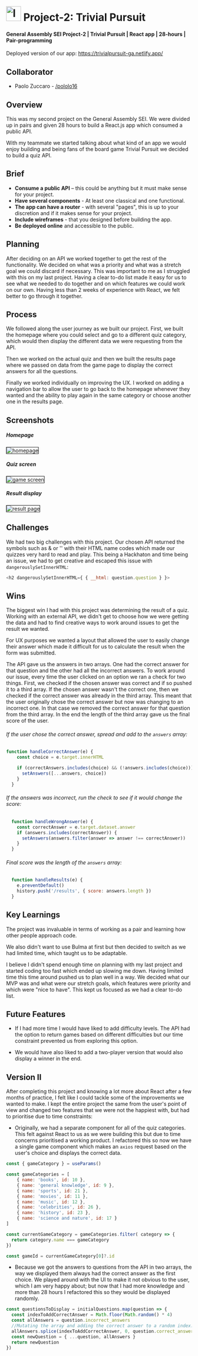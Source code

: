# <img src="images/tp_logo.png" alt="logo" style="height:40px"/> Project-2: Trivial Pursuit 

#### General Assembly SEI Project-2 | Trivial Pursuit | React app | 28-hours | Pair-programming

Deployed version of our app: https://trivialpursuit-ga.netlify.app/


## Collaborator

- Paolo Zuccaro - [/pololo16](https://github.com/pololo16)


## Overview

This was my second project on the General Assembly SEI. We were divided up in pairs and given 28 hours to build a React.js app which consumed a public API. 

With my teammate we started talking about what kind of an app we would enjoy building and being fans of the board game Trivial Pursuit we decided to build a quiz API. 


## Brief
* **Consume a public API** – this could be anything but it must make sense for your project.
* **Have several components** - At least one classical and one functional.
* **The app can have a router** - with several "pages", this is up to your discretion and if it makes sense for your project.
* **Include wireframes** - that you designed before building the app.
* **Be deployed online** and accessible to the public.

## Planning
After deciding on an API we worked together to get the rest of the functionality. We decided on what was a priority and what was a stretch goal we could discard if necessary. This was important to me as I struggled with this on my last project. Having a clear to-do list made it easy for us to see what we needed to do together and on which features we could work on our own. Having less than 2 weeks of experience with React, we felt better to go through it together.

## Process
We followed along the user journey as we built our project. First, we built the homepage where you could select and go to a different quiz category, which would then display the different data we were requesting from the API.

Then we worked on the actual quiz and then we built the results page where we passed on data from the game page to display the correct answers for all the questions.

Finally we worked individually on improving the UX. I worked on adding a navigation bar to allow the user to go back to the homepage whenever they wanted and the ability to play again in the same category or choose another one in the results page.

## Screenshots


##### Homepage

<img src="images/trivial-homepage.png" alt="homepage" style="border:1px black solid"/>


##### Quiz screen

<img src="images/game-screen.png" alt="game screen" style="border:1px black solid"/>


##### Result display

<img src="images/result-page.png" alt="result page" style="border:1px black solid"/>


## Challenges
We had two big challenges with this project. Our chosen API returned the symbols such as & or '' with their HTML name codes which made our quizzes very hard to read and play. This being a Hackhaton and time being an issue, we had to get creative and escaped this issue with `dangerouslySetInnerHTML`:

```javascript 
<h2 dangerouslySetInnerHTML={ { __html: question.question } }>
```

## Wins

The biggest win I had with this project was determining the result of a quiz. Working with an external API, we didn't get to choose how we were getting the data and had to find creative ways to work around issues to get the result we wanted. 

For UX purposes we wanted a layout that allowed the user to easily change their answer which made it difficult for us to calculate the result when the form was submitted. 

The API gave us the answers in two arrays. One had the correct answer for that question and the other had all the incorrect answers. To work around our issue, every time the user clicked on an option we ran a check for two things. First, we checked if the chosen answer was correct and if so pushed it to a third array. If the chosen answer wasn't the correct one, then we checked if the correct answer was already in the third array. This meant that the user originally chose the correct answer but now was changing to an incorrect one. In that case we removed the correct answer for that question from the third array. In the end the length of the third array gave us the final score of the user. 

###### If the user chose the correct answer, spread and add to the `answers` array:  
``` javascript
function handleCorrectAnswer(e) {
    const choice = e.target.innerHTML

    if (correctAnswers.includes(choice) && (!answers.includes(choice))) {
      setAnswers([...answers, choice])
    } 
  }
```

###### If the answers was incorrect, run the check to see if it would change the score:
``` javascript
  function handleWrongAnswer(e) {
    const correctAnswer = e.target.dataset.answer
    if (answers.includes(correctAnswer)) {
      setAnswers(answers.filter(answer => answer !== correctAnswer))
    }
  }
```
###### Final score was the length of the `answers` array:  
``` javascript
  function handleResults(e) {
    e.preventDefault()
    history.push('/results', { score: answers.length })
  }
```

## Key Learnings

The project was invaluable in terms of working as a pair and learning how other people approach code.

We also didn't want to use Bulma at first but then decided to switch as we had limited time, which taught us to be adaptable. 

I believe I didn't spend enough time on planning with my last project and started coding too fast which ended up slowing me down. Having limited time this time around pushed us to plan well in a way. We decided what our MVP was and what were our stretch goals, which features were priority and which were "nice to have". This kept us focused as we had a clear to-do list.

## Future Features

* If I had more time I would have liked to add difficulty levels. The API had the option to return games based on different difficulties but our time constraint prevented us from exploring this option.

* We would have also liked to add a two-player version that would also display a winner in the end.

## Version II

After completing this project and knowing a lot more about React after a few months of practice, I felt like I could tackle some of the improvements we wanted to make. I kept the entire project the same from the user's point of view and changed two features that we were not the happiest with, but had to prioritise due to time constraints:

* Originally, we had a separate component for all of the quiz categories. This felt against React to us as we were building this but due to time concerns prioritised a working product. I refactored this so now we have a single game component which makes an `axios` request based on the user's choice and displays the correct data.

``` javascript
const { gameCategory } = useParams()

const gameCategories = [
    { name: 'books', id: 10 }, 
    { name: 'general knowledge', id: 9 }, 
    { name: 'sports', id: 21 }, 
    { name: 'movies', id: 11 }, 
    { name: 'music', id: 12 }, 
    { name: 'celebrities', id: 26 }, 
    { name: 'history', id: 23 }, 
    { name: 'science and nature', id: 17 }
]

const currentGameCategory = gameCategories.filter( category => {
  return category.name === gameCategory
})

const gameId = currentGameCategory[0]?.id
```

* Because we got the answers to questions from the API in two arrays, the way we displayed them always had the correct answer as the first choice. We played around with the UI to make it not obvious to the user, which I am very happy about; but now that I had more knowledge and more than 28 hours I refactored this so they would be displayed randomly.

``` javascript
const questionsToDisplay = initialQuestions.map(question => {
  const indexToAddCorrectAnswer = Math.floor(Math.random() * 4)
  const allAnswers = question.incorrect_answers
  //Mutating the array and adding the correct answer to a random index:
  allAnswers.splice(indexToAddCorrectAnswer, 0, question.correct_answer)
  const newQuestion = { ...question, allAnswers }
  return newQuestion
})
```